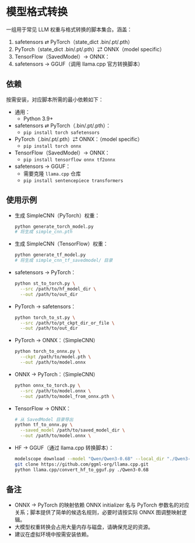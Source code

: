 # 模型格式转换

一组用于常见 LLM 权重与格式转换的脚本集合。涵盖：

1. safetensors ⇄ PyTorch（state_dict .bin/.pt/.pth）
2. PyTorch（state_dict .bin/.pt/.pth）⇄ ONNX（model specific）
3. TensorFlow（SavedModel）→ ONNX：
4. safetensors → GGUF（调用 llama.cpp 官方转换脚本）

## 依赖

按需安装，对应脚本所需的最小依赖如下：

- 通用：
  - Python 3.9+
- safetensors ⇄ PyTorch（.bin/.pt/.pth）：
  - `pip install torch safetensors`
- PyTorch（.bin/.pt/.pth）⇄ ONNX：（model specific）
  - `pip install torch onnx`
- TensorFlow（SavedModel）→ ONNX：
  - `pip install tensorflow onnx tf2onnx`
- safetensors → GGUF：
  - 需要克隆 `llama.cpp` 仓库
  - `pip install sentencepiece transformers`

## 使用示例

- 生成 SimpleCNN（PyTorch）权重：
  ```bash
  python generate_torch_model.py
  # 将生成 simple_cnn.pth
  ```

- 生成 SimpleCNN（TensorFlow）权重：
  ```bash
  python generate_tf_model.py
  # 将生成 simple_cnn_tf_savedmodel/ 目录
  ```

- safetensors → PyTorch：
  ```bash
  python st_to_torch.py \
    --src /path/to/hf_model_dir \
    --out /path/to/out_dir
  ```

- PyTorch → safetensors：
  ```bash
  python torch_to_st.py \
    --src /path/to/pt_ckpt_dir_or_file \
    --out /path/to/out_dir
  ```

- PyTorch → ONNX：（SimpleCNN）
  ```bash
  python torch_to_onnx.py \
    --ckpt /path/to/model.pth \
    --out /path/to/model.onnx
  ```

- ONNX → PyTorch：（SimpleCNN）
  ```bash
  python onnx_to_torch.py \
    --src /path/to/model.onnx \
    --out /path/to/model_from_onnx.pth \
  ```

- TensorFlow → ONNX：
  ```bash
  # 从 SavedModel 目录导出
  python tf_to_onnx.py \
    --saved_model /path/to/saved_model_dir \
    --out /path/to/model.onnx \
  ```

- HF → GGUF（通过 llama.cpp 转换脚本）：
  ```bash
  modelscope download --model "Qwen/Qwen3-0.6B" --local_dir "./Qwen3-0.6B"
  git clone https://github.com/ggml-org/llama.cpp.git
  python llama.cpp/convert_hf_to_gguf.py ./Qwen3-0.6B
  ```

## 备注

- ONNX → PyTorch 的映射依赖 ONNX initializer 名与 PyTorch 参数名的对应关系；脚本提供了简单的候选名规则，必要时请按实际 ONNX 图调整映射逻辑。
- 大模型权重转换会占用大量内存与磁盘，请确保充足的资源。
- 建议在虚拟环境中按需安装依赖。
